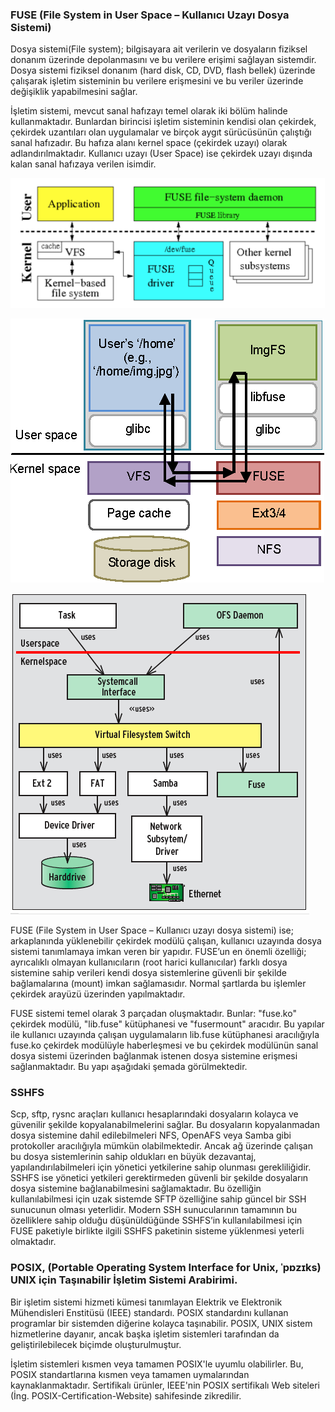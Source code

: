 ### FUSE (File System in User Space – Kullanıcı Uzayı Dosya Sistemi)


Dosya sistemi(File system); bilgisayara ait verilerin ve dosyaların fiziksel donanım üzerinde depolanmasını ve bu verilere erişimi sağlayan sistemdir. Dosya sistemi fiziksel donanım (hard disk, CD, DVD, flash bellek) üzerinde çalışarak işletim sisteminin bu verilere erişmesini ve bu veriler üzerinde değişiklik yapabilmesini sağlar.


İşletim sistemi, mevcut sanal hafızayı temel olarak iki bölüm halinde kullanmaktadır. Bunlardan birincisi işletim sisteminin kendisi olan çekirdek, çekirdek uzantıları olan uygulamalar ve birçok aygıt sürücüsünün çalıştığı sanal hafızadır. Bu hafıza alanı kernel space (çekirdek uzayı) olarak adlandırılmaktadır. Kullanıcı uzayı (User Space) ise çekirdek uzayı dışında kalan sanal hafızaya verilen isimdir.


![fuse](files/fuse.png)

![fuse](files/fuse2.png)

![fuse](files/fuse3.png)

FUSE (File System in User Space – Kullanıcı uzayı dosya sistemi) ise; arkaplanında yüklenebilir çekirdek modülü çalışan, kullanıcı uzayında dosya sistemi tanımlamaya imkan veren bir yapıdır. FUSE’un en önemli özelliği; ayrıcalıklı olmayan kullanıcıların (root harici kullanıcılar) farklı dosya sistemine sahip verileri kendi dosya sistemlerine güvenli bir şekilde bağlamalarına (mount) imkan sağlamasıdır. Normal şartlarda bu işlemler çekirdek arayüzü üzerinden yapılmaktadır.


FUSE sistemi temel olarak 3 parçadan oluşmaktadır. Bunlar: "fuse.ko" çekirdek modülü, "lib.fuse" kütüphanesi ve "fusermount" aracıdır. Bu yapılar ile kullanıcı uzayında çalışan uygulamaların lib.fuse kütüphanesi aracılığıyla fuse.ko çekirdek modülüyle haberleşmesi ve bu çekirdek modülünün sanal dosya sistemi üzerinden bağlanmak istenen dosya sistemine erişmesi sağlanmaktadır. Bu yapı aşağıdaki şemada görülmektedir.


### SSHFS

Scp, sftp, rysnc araçları kullanıcı hesaplarındaki dosyaların kolayca ve güvenilir şekilde kopyalanabilmelerini sağlar. Bu dosyaların kopyalanmadan dosya sistemine dahil edilebilmeleri NFS, OpenAFS veya Samba gibi protokoller aracılığıyla mümkün olabilmektedir. Ancak ağ üzerinde çalışan bu dosya sistemlerinin sahip oldukları en büyük dezavantaj, yapılandırılabilmeleri için yönetici yetkilerine sahip olunması gerekliliğidir. SSHFS ise yönetici yetkileri gerektirmeden güvenli bir şekilde dosyaların dosya sistemine bağlanabilmesini sağlamaktadır. Bu özelliğin kullanılabilmesi için uzak sistemde SFTP özelliğine sahip güncel bir SSH sunucunun olması yeterlidir. Modern SSH sunucularının tamamının bu özelliklere sahip olduğu düşünüldüğünde SSHFS’in kullanılabilmesi için FUSE paketiyle birlikte ilgili SSHFS paketinin sisteme yüklenmesi yeterli olmaktadır.


### POSIX, (Portable Operating System Interface for Unix, ˈpɒzɪks) UNIX için Taşınabilir İşletim Sistemi Arabirimi.

Bir işletim sistemi hizmeti kümesi tanımlayan Elektrik ve Elektronik Mühendisleri Enstitüsü (IEEE) standardı. POSIX standardını kullanan programlar bir sistemden diğerine kolayca taşınabilir. POSIX, UNIX sistem hizmetlerine dayanır, ancak başka işletim sistemleri tarafından da geliştirilebilecek biçimde oluşturulmuştur.



İşletim sistemleri kısmen veya tamamen POSIX'le uyumlu olabilirler. Bu, POSIX standartlarına kısmen veya tamamen uymalarından kaynaklanmaktadır. Sertifikalı ürünler, IEEE'nin POSIX sertifikalı Web siteleri (İng. POSIX-Certification-Website) sahifesinde zikredilir.
